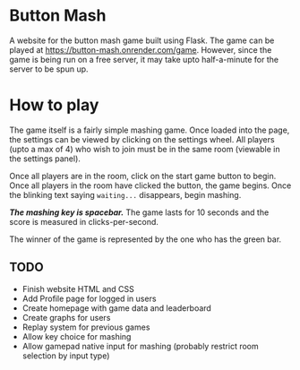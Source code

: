 # Button Mash
A website for the button mash game built using Flask. The game can be played at <https://button-mash.onrender.com/game>. However, since the game is being run on a free server, it may take upto half-a-minute for the server to be spun up.

# How to play
The game itself is a fairly simple mashing game. Once loaded into the page, the settings can be viewed by clicking on the settings wheel. All players (upto a max of 4) who wish to join must be in the same room (viewable in the settings panel).

Once all players are in the room, click on the start game button to begin. Once all players in the room have clicked the button, the game begins. Once the blinking text saying `waiting...` disappears, begin mashing.

***The mashing key is spacebar.*** The game lasts for 10 seconds and the score is measured in clicks-per-second.

The winner of the game is represented by the one who has the green bar. 

## TODO
- Finish website HTML and CSS
- Add Profile page for logged in users
- Create homepage with game data and leaderboard
- Create graphs for users
- Replay system for previous games
- Allow key choice for mashing
- Allow gamepad native input for mashing (probably restrict room selection by input type)

